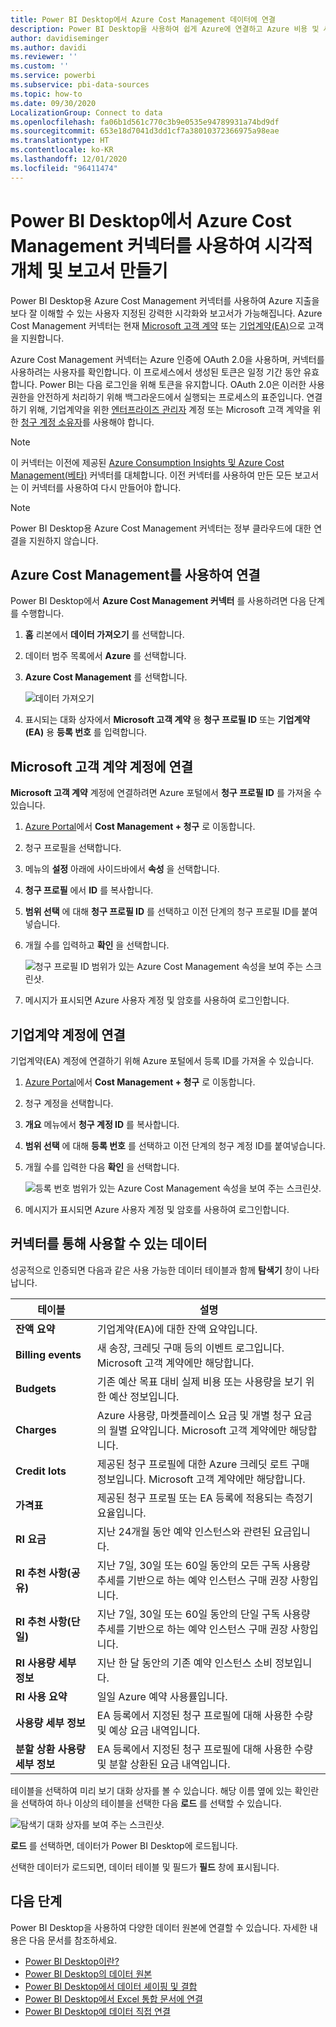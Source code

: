 ```yaml
---
title: Power BI Desktop에서 Azure Cost Management 데이터에 연결
description: Power BI Desktop을 사용하여 쉽게 Azure에 연결하고 Azure 비용 및 사용 현황에 대한 인사이트를 얻을 수 있습니다.
author: davidiseminger
ms.author: davidi
ms.reviewer: ''
ms.custom: ''
ms.service: powerbi
ms.subservice: pbi-data-sources
ms.topic: how-to
ms.date: 09/30/2020
LocalizationGroup: Connect to data
ms.openlocfilehash: fa06b1d561c770c3b9e0535e94789931a74bd9df
ms.sourcegitcommit: 653e18d7041d3dd1cf7a38010372366975a98eae
ms.translationtype: HT
ms.contentlocale: ko-KR
ms.lasthandoff: 12/01/2020
ms.locfileid: "96411474"
---
```

# <a name="create-visuals-and-reports-with-the-azure-cost-management-connector-in-power-bi-desktop"></a>Power BI Desktop에서 Azure Cost Management 커넥터를 사용하여 시각적 개체 및 보고서 만들기

Power BI Desktop용 Azure Cost Management 커넥터를 사용하여 Azure 지출을 보다 잘 이해할 수 있는 사용자 지정된 강력한 시각화와 보고서가 가능해집니다. Azure Cost Management 커넥터는 현재 [Microsoft 고객 계약](https://azure.microsoft.com/pricing/purchase-options/microsoft-customer-agreement/) 또는 [기업계약(EA)](https://azure.microsoft.com/pricing/enterprise-agreement/)으로 고객을 지원합니다.  

Azure Cost Management 커넥터는 Azure 인증에 OAuth 2.0을 사용하며, 커넥터를 사용하려는 사용자를 확인합니다. 이 프로세스에서 생성된 토큰은 일정 기간 동안 유효합니다. Power BI는 다음 로그인을 위해 토큰을 유지합니다. OAuth 2.0은 이러한 사용 권한을 안전하게 처리하기 위해 백그라운드에서 실행되는 프로세스의 표준입니다. 연결하기 위해, 기업계약을 위한 [엔터프라이즈 관리자](/azure/billing/billing-understand-ea-roles) 계정 또는 Microsoft 고객 계약을 위한 [청구 계정 소유자](/azure/billing/billing-understand-mca-roles)를 사용해야 합니다. 

> [!NOTE]
> 이 커넥터는 이전에 제공된 [Azure Consumption Insights 및 Azure Cost Management(베타)](desktop-connect-azure-consumption-insights.md) 커넥터를 대체합니다. 이전 커넥터를 사용하여 만든 모든 보고서는 이 커넥터를 사용하여 다시 만들어야 합니다.

> [!NOTE]
> Power BI Desktop용 Azure Cost Management 커넥터는 정부 클라우드에 대한 연결을 지원하지 않습니다. 


## <a name="connect-using-azure-cost-management"></a>Azure Cost Management를 사용하여 연결

Power BI Desktop에서 **Azure Cost Management 커넥터** 를 사용하려면 다음 단계를 수행합니다.

1.  **홈** 리본에서 **데이터 가져오기** 를 선택합니다.
2.  데이터 범주 목록에서 **Azure** 를 선택합니다.
3.  **Azure Cost Management** 를 선택합니다.

    ![데이터 가져오기](media/desktop-connect-azure-cost-management/azure-cost-management-00b.png)

4. 표시되는 대화 상자에서 **Microsoft 고객 계약** 용 **청구 프로필 ID** 또는 **기업계약(EA)** 용 **등록 번호** 를 입력합니다. 


## <a name="connect-to-a-microsoft-customer-agreement-account"></a>Microsoft 고객 계약 계정에 연결 

**Microsoft 고객 계약** 계정에 연결하려면 Azure 포털에서 **청구 프로필 ID** 를 가져올 수 있습니다.

1.  [Azure Portal](https://portal.azure.com/)에서 **Cost Management + 청구** 로 이동합니다.
2.  청구 프로필을 선택합니다. 
3.  메뉴의 **설정** 아래에 사이드바에서 **속성** 을 선택합니다.
4.  **청구 프로필** 에서 **ID** 를 복사합니다. 
5.  **범위 선택** 에 대해 **청구 프로필 ID** 를 선택하고 이전 단계의 청구 프로필 ID를 붙여넣습니다. 
6.  개월 수를 입력하고 **확인** 을 선택합니다.

    ![청구 프로필 ID 범위가 있는 Azure Cost Management 속성을 보여 주는 스크린샷.](media/desktop-connect-azure-cost-management/azure-cost-management-01a.png)

7.  메시지가 표시되면 Azure 사용자 계정 및 암호를 사용하여 로그인합니다. 


## <a name="connect-to-an-enterprise-agreement-account"></a>기업계약 계정에 연결

기업계약(EA) 계정에 연결하기 위해 Azure 포털에서 등록 ID를 가져올 수 있습니다.

1.  [Azure Portal](https://portal.azure.com/)에서 **Cost Management + 청구** 로 이동합니다.
2.  청구 계정을 선택합니다.
3.  **개요** 메뉴에서 **청구 계정 ID** 를 복사합니다.
4.  **범위 선택** 에 대해 **등록 번호** 를 선택하고 이전 단계의 청구 계정 ID를 붙여넣습니다. 
5.  개월 수를 입력한 다음 **확인** 을 선택합니다.

    ![등록 번호 범위가 있는 Azure Cost Management 속성을 보여 주는 스크린샷.](media/desktop-connect-azure-cost-management/azure-cost-management-01b.png)

6.  메시지가 표시되면 Azure 사용자 계정 및 암호를 사용하여 로그인합니다. 

## <a name="data-available-through-the-connector"></a>커넥터를 통해 사용할 수 있는 데이터

성공적으로 인증되면 다음과 같은 사용 가능한 데이터 테이블과 함께 **탐색기** 창이 나타납니다.



| **테이블** | **설명** |
| --- | --- |
| **잔액 요약** | 기업계약(EA)에 대한 잔액 요약입니다. |
| **Billing events** | 새 송장, 크레딧 구매 등의 이벤트 로그입니다. Microsoft 고객 계약에만 해당합니다. |
| **Budgets** | 기존 예산 목표 대비 실제 비용 또는 사용량을 보기 위한 예산 정보입니다. |
| **Charges** | Azure 사용량, 마켓플레이스 요금 및 개별 청구 요금의 월별 요약입니다. Microsoft 고객 계약에만 해당합니다. |
| **Credit lots** | 제공된 청구 프로필에 대한 Azure 크레딧 로트 구매 정보입니다. Microsoft 고객 계약에만 해당합니다. |
| **가격표** | 제공된 청구 프로필 또는 EA 등록에 적용되는 측정기 요율입니다. |
| **RI 요금** | 지난 24개월 동안 예약 인스턴스와 관련된 요금입니다. |
| **RI 추천 사항(공유)** | 지난 7일, 30일 또는 60일 동안의 모든 구독 사용량 추세를 기반으로 하는 예약 인스턴스 구매 권장 사항입니다. |
| **RI 추천 사항(단일)** | 지난 7일, 30일 또는 60일 동안의 단일 구독 사용량 추세를 기반으로 하는 예약 인스턴스 구매 권장 사항입니다. |
| **RI 사용량 세부 정보** | 지난 한 달 동안의 기존 예약 인스턴스 소비 정보입니다. |
| **RI 사용 요약** | 일일 Azure 예약 사용률입니다. |
| **사용량 세부 정보** | EA 등록에서 지정된 청구 프로필에 대해 사용한 수량 및 예상 요금 내역입니다. |
| **분할 상환 사용량 세부 정보** | EA 등록에서 지정된 청구 프로필에 대해 사용한 수량 및 분할 상환된 요금 내역입니다. |

테이블을 선택하여 미리 보기 대화 상자를 볼 수 있습니다. 해당 이름 옆에 있는 확인란을 선택하여 하나 이상의 테이블을 선택한 다음 **로드** 를 선택할 수 있습니다.

![탐색기 대화 상자를 보여 주는 스크린샷.](media/desktop-connect-azure-cost-management/azure-cost-management-01c.png)

**로드** 를 선택하면, 데이터가 Power BI Desktop에 로드됩니다. 

선택한 데이터가 로드되면, 데이터 테이블 및 필드가 **필드** 창에 표시됩니다.


## <a name="next-steps"></a>다음 단계

Power BI Desktop을 사용하여 다양한 데이터 원본에 연결할 수 있습니다. 자세한 내용은 다음 문서를 참조하세요.

* [Power BI Desktop이란?](../fundamentals/desktop-what-is-desktop.md)
* [Power BI Desktop의 데이터 원본](desktop-data-sources.md)
* [Power BI Desktop에서 데이터 셰이핑 및 결합](desktop-shape-and-combine-data.md)
* [Power BI Desktop에서 Excel 통합 문서에 연결](desktop-connect-excel.md)   
* [Power BI Desktop에 데이터 직접 연결](desktop-enter-data-directly-into-desktop.md)